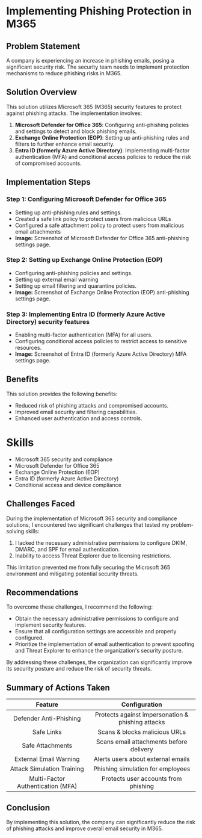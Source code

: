 # Implementing Phishing Protection in M365

## Problem Statement
A company is experiencing an increase in phishing emails, posing a significant security risk. The security team needs to implement protection mechanisms to reduce phishing risks in M365.

## Solution Overview
This solution utilizes Microsoft 365 (M365) security features to protect against phishing attacks. The implementation involves:

1. **Microsoft Defender for Office 365**: Configuring anti-phishing policies and settings to detect and block phishing emails.
2. **Exchange Online Protection (EOP)**: Setting up anti-phishing rules and filters to further enhance email security.
3. **Entra ID (formerly Azure Active Directory)**: Implementing multi-factor authentication (MFA) and conditional access policies to reduce the risk of compromised accounts.

## Implementation Steps
### Step 1: Configuring Microsoft Defender for Office 365
* Setting up anti-phishing rules and settings.
* Created a safe link policy to protect users from malicious URLs
* Configured a safe attachment policy to protect users from malicious email attachments
* **Image:** Screenshot of Microsoft Defender for Office 365 anti-phishing settings page.

### Step 2: Setting up Exchange Online Protection (EOP)
* Configuring anti-phishing policies and settings.
* Setting up external email warning
* Setting up email filtering and quarantine policies.
* **Image:** Screenshot of Exchange Online Protection (EOP) anti-phishing settings page.

### Step 3: Implementing Entra ID (formerly Azure Active Directory) security features
* Enabling multi-factor authentication (MFA) for all users.
* Configuring conditional access policies to restrict access to sensitive resources.
* **Image:** Screenshot of Entra ID (formerly Azure Active Directory) MFA settings page.

## Benefits
This solution provides the following benefits:

* Reduced risk of phishing attacks and compromised accounts.
* Improved email security and filtering capabilities.
* Enhanced user authentication and access controls.


# Skills
- Microsoft 365 security and compliance
- Microsoft Defender for Office 365
- Exchange Online Protection (EOP)
- Entra ID (formerly Azure Active Directory)
- Conditional access and device compliance

  
## Challenges Faced
During the implementation of Microsoft 365 security and compliance solutions, I encountered two significant challenges that tested my problem-solving skills:

1. I lacked the necessary administrative permissions to configure DKIM, DMARC, and SPF for email authentication.
2. Inability to access Threat Explorer due to licensing restrictions.

This limitation prevented me from fully securing the Microsoft 365 environment and mitigating potential security threats.

## Recommendations
To overcome these challenges, I recommend the following:

- Obtain the necessary administrative permissions to configure and implement security features.
- Ensure that all configuration settings are accessible and properly configured.
- Prioritize the implementation of email authentication to prevent spoofing and Threat Explorer to enhance the organization's security posture.

By addressing these challenges, the organization can significantly improve its security posture and reduce the risk of security threats.

## Summary of Actions Taken

Feature                              |           Configuration
:-----------------------------------:|:--------------------------------------------------------------:
Defender Anti-Phishing               |Protects against impersonation & phishing attacks
Safe Links                           |Scans & blocks malicious URLs
Safe Attachments                     |Scans email attachments before delivery
External Email Warning               |Alerts users about external emails
Attack Simulation Training           |Phishing simulation for employees
Multi-Factor Authentication (MFA)    |Protects user accounts from phishing



## Conclusion
By implementing this solution, the company can significantly reduce the risk of phishing attacks and improve overall email security in M365.
